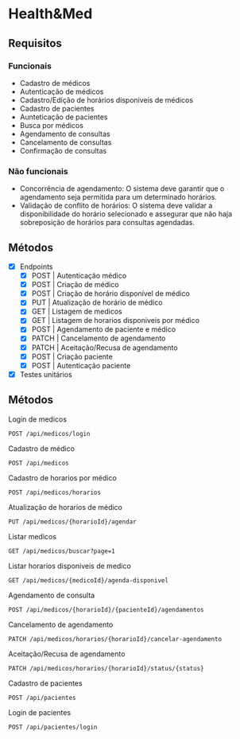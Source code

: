 # Health&Med

## Requisitos
### Funcionais
- Cadastro de médicos
- Autenticação de médicos
- Cadastro/Edição de horários dísponiveis de médicos
- Cadastro de pacientes
- Aunteticação de pacientes
- Busca por médicos
- Agendamento de consultas
- Cancelamento de consultas
- Confirmação de consultas

### Não funcionais
- Concorrência de agendamento: O sistema deve garantir que o agendamento seja permitida para um determinado horários.
- Validação de conflito de horários: O sistema deve validar a disponibilidade do horário selecionado e assegurar que não haja sobreposição de horários para consultas agendadas.

##  Métodos
- [x] Endpoints
    - [x] POST | Autenticação médico
    - [x] POST | Criação de médico
    - [x] POST | Criação de horário disponível de médico
    - [x] PUT | Atualização de horário de médico
    - [x] GET | Listagem de medicos
    - [x] GET | Listagem de horarios disponiveis por médico
    - [x] POST | Agendamento de paciente e médico
    - [x] PATCH | Cancelamento de agendamento
    - [x] PATCH | Aceitação/Recusa de agendamento
    - [x] POST | Criação paciente
    - [x] POST | Autenticação paciente
- [x] Testes unitários
    
## Métodos

Login de medicos

```http
POST /api/medicos/login
```
Cadastro de médico

```http
POST /api/medicos
```
Cadastro de horarios por médico

```http
POST /api/medicos/horarios
```
Atualização de horarios de médico

```http
PUT /api/medicos/{horarioId}/agendar
```
Listar medicos
```http
GET /api/medicos/buscar?page=1
```
Listar horarios disponiveis de medico

```http
GET /api/medicos/{medicoId}/agenda-disponivel
```
Agendamento de consulta

```http
POST /api/medicos/{horarioId}/{pacienteId}/agendamentos
```
Cancelamento de agendamento

```http
PATCH /api/medicos/horarios/{horarioId}/cancelar-agendamento
```
Aceitação/Recusa de agendamento

```http
PATCH /api/medicos/horarios/{horarioId}/status/{status}
```
Cadastro de pacientes

```http
POST /api/pacientes
```
Login de pacientes

```http
POST /api/pacientes/login
```



